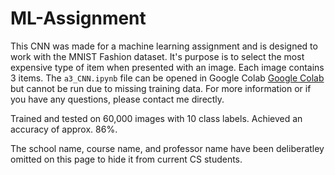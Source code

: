 # ML-Assignment

This CNN was made for a machine learning assignment and is designed to work with the MNIST Fashion dataset. It's purpose is to select the most expensive type of item when presented with an image. Each image contains 3 items. The `a3_CNN.ipynb` file can be opened in Google Colab [Google Colab](colab.research.google.com "Google Colab") but cannot be run due to missing training data. For more information or if you have any questions, please contact me directly.

Trained and tested on 60,000 images with 10 class labels. Achieved an accuracy of approx. 86%.

The school name, course name, and professor name have been deliberatley omitted on this page to hide it from current CS students.
